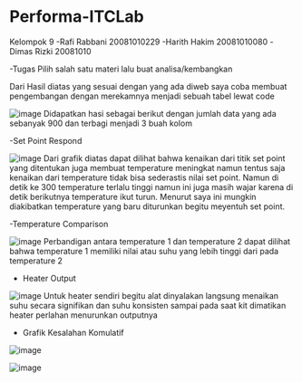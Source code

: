 # Performa-ITCLab

Kelompok 9
-Rafi Rabbani 20081010229
-Harith Hakim 20081010080
-Dimas Rizki 20081010

-Tugas
Pilih salah satu materi lalu buat analisa/kembangkan 

Dari Hasil diatas yang sesuai dengan yang ada diweb saya coba membuat pengembangan dengan merekamnya menjadi sebuah tabel lewat code

![image](https://github.com/Raaffii/Performa-ITCLab/assets/95669005/b4bbeb80-6cab-4a9c-83c2-8159b690209c)
Didapatkan hasi sebagai berikut dengan jumlah data yang ada sebanyak 900 dan terbagi menjadi 3 buah kolom

-Set Point Respond

![image](https://github.com/Raaffii/Performa-ITCLab/assets/95669005/b40f93b2-6a9f-4807-a93d-92f19e050bc5)
Dari grafik diatas dapat dilihat bahwa kenaikan dari titik set point yang ditentukan juga membuat temperature meningkat namun tentus saja kenaikan dari temperature tidak bisa sederastis nilai set point. Namun di detik ke 300 temperature terlalu tinggi namun ini juga masih wajar karena di detik berikutnya temperature ikut turun.
 Menurut saya ini mungkin diakibatkan temperature yang baru diturunkan begitu meyentuh set point.

-Temperature Comparison

![image](https://github.com/Raaffii/Performa-ITCLab/assets/95669005/954de8f7-c151-403b-a2a1-321d08bfad5b)
Perbandigan antara temperature 1 dan temperature 2 dapat dilihat bahwa temperature 1 memiliki nilai atau suhu yang lebih tinggi dari pada temperature 2

- Heater Output

![image](https://github.com/Raaffii/Performa-ITCLab/assets/95669005/7394f037-dff1-4031-9286-261c9fee8d23)
Untuk heater sendiri begitu alat dinyalakan langsung menaikan suhu secara signifikan dan suhu konsisten sampai pada saat kit dimatikan heater perlahan menurunkan outputnya

- Grafik Kesalahan Komulatif

![image](https://github.com/Raaffii/Performa-ITCLab/assets/95669005/4a8e959b-c504-4bab-b259-55fed013b21b)

![image](https://github.com/Raaffii/Performa-ITCLab/assets/95669005/0eb3ac85-ec7d-4f89-a8ab-313dbb36beb7)

